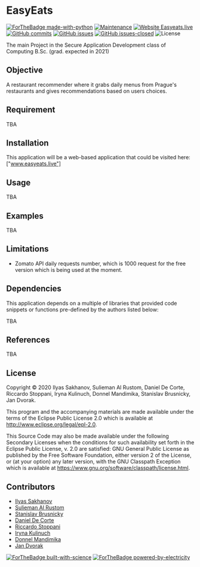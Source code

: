 # EasyEats

[![ForTheBadge made-with-python](http://ForTheBadge.com/images/badges/made-with-python.svg)](https://www.python.org/)
[![Maintenance](https://img.shields.io/badge/Maintained%3F-yes-green.svg)](https://GitHub.com/Slemanof/easyeats.live/graphs/commit-activity)
[![Website Easyeats.live](https://img.shields.io/website-up-down-green-red/http/shields.io.svg)](http://easyeasts.live/)
[![GitHub commits](https://img.shields.io/github/commits-since/Naereen/StrapDown.js/v1.0.0.svg)](https://GitHub.com/Slemanof/easyeats.live/commit/)
[![GitHub issues](https://img.shields.io/github/issues/Naereen/StrapDown.js.svg)](https://GitHub.com/Slemanof/easyeats.live/issues/)
[![GitHub issues-closed](https://img.shields.io/github/issues-closed/Naereen/StrapDown.js.svg)](https://GitHub.com/Slemanof/easyeats.live/issues?q=is%3Aissue+is%3Aclosed)
![License](https://img.shields.io/github/license/Slemanof/easyeats.live)

The main Project in the Secure Application Development class of Computing B.Sc.
(grad. expected in 2021)


## Objective

A restaurant recommender where it grabs daily menus from Prague's restaurants
and gives recommendations based on users choices.

## Requirement

TBA

## Installation

This application will be a web-based application that could be visited here:
 ["www.easyeats.live"]

## Usage

TBA

## Examples

TBA


## Limitations

* Zomato API daily requests number, which is 1000 request for the free version which
  is being used at the moment.


## Dependencies

This application depends on a multiple of libraries that provided code snippets
or functions pre-defined by the authors listed below:

TBA

## References

TBA

## License

Copyright © 2020 Ilyas Sakhanov, Sulieman Al Rustom, Daniel De Corte,
Riccardo Stoppani, Iryna Kulinuch, Donnel Mandimika, Stanislav Brusnicky, Jan Dvorak.

This program and the accompanying materials are made available under the
terms of the Eclipse Public License 2.0 which is available at
http://www.eclipse.org/legal/epl-2.0.

This Source Code may also be made available under the following Secondary
Licenses when the conditions for such availability set forth in the Eclipse
Public License, v. 2.0 are satisfied: GNU General Public License as published by
the Free Software Foundation, either version 2 of the License, or (at your
option) any later version, with the GNU Classpath Exception which is available
at https://www.gnu.org/software/classpath/license.html.

## Contributors

- [Ilyas Sakhanov](https://github.com/ilyassakhanov)
- [Sulieman Al Rustom](https://github.com/Slemanof)
- [Stanislav Brusnicky](https://github.com/Stanley008)
- [Daniel De Corte](https://github.com/DeCortez)
- [Riccardo Stoppani](https://github.com/riccardosl)
- [Iryna Kulinuch](https://github.com/irinakulinich3712)
- [Donnel Mandimika](https://github.com/donnelmandimika)
- [Jan Dvorak](https://github.com/jandvorak-dot)


[![ForTheBadge built-with-science](http://ForTheBadge.com/images/badges/built-with-science.svg)](https://GitHub.com/Slemanof)
[![ForTheBadge powered-by-electricity](http://ForTheBadge.com/images/badges/powered-by-electricity.svg)](http://easyeats.live)
